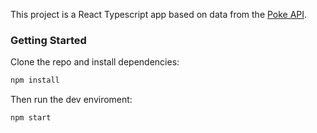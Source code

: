 This project is a React Typescript app based on data from the [Poke API](https://pokeapi.co/). 

### Getting Started

Clone the repo and install dependencies:
```bash
npm install
```

Then run the dev enviroment:
```bash
npm start
```



